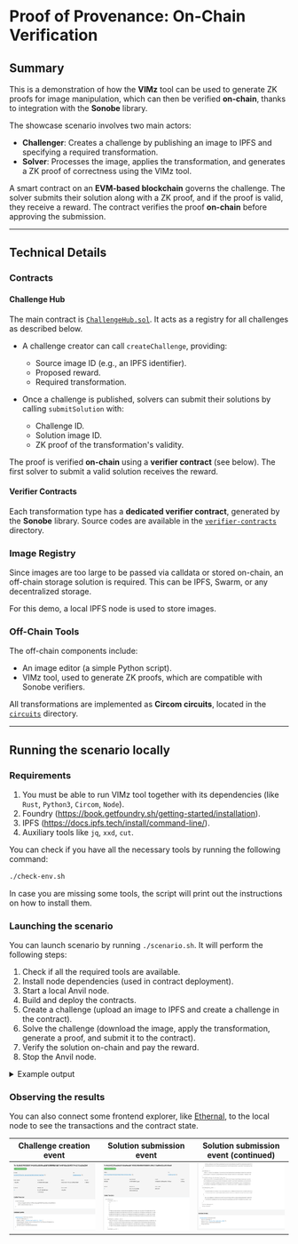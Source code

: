 # Proof of Provenance: On-Chain Verification

## Summary

This is a demonstration of how the **VIMz** tool can be used to generate ZK proofs for image manipulation, which can then be verified **on-chain**, thanks to integration with the **Sonobe** library.

The showcase scenario involves two main actors:
- **Challenger**: Creates a challenge by publishing an image to IPFS and specifying a required transformation.
- **Solver**: Processes the image, applies the transformation, and generates a ZK proof of correctness using the VIMz tool.

A smart contract on an **EVM-based blockchain** governs the challenge. The solver submits their solution along with a ZK proof, and if the proof is valid, they receive a reward. The contract verifies the proof **on-chain** before approving the submission.

---

## Technical Details

### Contracts

#### Challenge Hub

The main contract is [`ChallengeHub.sol`](ChallengeHub.sol).
It acts as a registry for all challenges as described below.

- A challenge creator can call `createChallenge`, providing:
    - Source image ID (e.g., an IPFS identifier).
    - Proposed reward.
    - Required transformation.

- Once a challenge is published, solvers can submit their solutions by calling `submitSolution` with:
    - Challenge ID.
    - Solution image ID.
    - ZK proof of the transformation's validity.

The proof is verified **on-chain** using a **verifier contract** (see below).
The first solver to submit a valid solution receives the reward.

#### Verifier Contracts

Each transformation type has a **dedicated verifier contract**, generated by the **Sonobe** library.
Source codes are available in the [`verifier-contracts`](verifier-contracts/) directory.

### Image Registry

Since images are too large to be passed via calldata or stored on-chain, an off-chain storage solution is required.
This can be IPFS, Swarm, or any decentralized storage.

For this demo, a local IPFS node is used to store images.

### Off-Chain Tools

The off-chain components include:
- An image editor (a simple Python script).
- VIMz tool, used to generate ZK proofs, which are compatible with Sonobe verifiers.

All transformations are implemented as **Circom circuits**, located in the [`circuits`](../circuits/sonobe) directory.

---

## Running the scenario locally

### Requirements

1. You must be able to run VIMz tool together with its dependencies (like `Rust`, `Python3`, `Circom`, `Node`).
2. Foundry (https://book.getfoundry.sh/getting-started/installation).
3. IPFS (https://docs.ipfs.tech/install/command-line/).
4. Auxiliary tools like `jq`, `xxd`, `cut`.

You can check if you have all the necessary tools by running the following command:

```bash
./check-env.sh
```

In case you are missing some tools, the script will print out the instructions on how to install them.

### Launching the scenario

You can launch scenario by running `./scenario.sh`.
It will perform the following steps:
1. Check if all the required tools are available.
2. Install node dependencies (used in contract deployment).
3. Start a local Anvil node.
4. Build and deploy the contracts.
5. Create a challenge (upload an image to IPFS and create a challenge in the contract).
6. Solve the challenge (download the image, apply the transformation, generate a proof, and submit it to the contract).
7. Verify the solution on-chain and pay the reward.
8. Stop the Anvil node.

<details>
<summary>Example output</summary>

```
✅ Checking requirements and installing dependencies
✅ Anvil node started
✅ Contracts deployed
🚀 Creating challenge
  ✅ Challenge uploaded to IPFS with ID: QmRycz7eP5uzA2gjcjgGfFGE1Rou5p9jLamdfzgNR2k2ve
  ✅ Challenge created
🚀 Solving challenge
  ✅ Found challenge ID: QmRycz7eP5uzA2gjcjgGfFGE1Rou5p9jLamdfzgNR2k2ve
  ✅ Challenge fetched from IPFS
  ✅ Image processed
  ✅ Solution uploaded to IPFS with ID: QmfW3ALNaPqG1gZ3jmAgAMEbe1uVKvGkTDpUv6tMYiuVyV

 ________________________________________________________
                                                         
 ██     ██  ██  ███    ███  ████████   Verifiable  Image
 ██     ██  ██  ████  ████      ███    Manipulation from
  ██   ██   ██  ██ ████ ██     ██      Folded   zkSNARKs
   ██ ██    ██  ██  ██  ██   ███                         
    ███     ██  ██      ██  ████████████ v1.4.0 ████████
 ________________________________________________________
| Selected Backend: Sonobe
| Input file: "../on-chain-verification-showcase/blur.json"
| Output file: Some("../calldata/proof")
| Selected function: Blur
| Circuit file: "../circuits/sonobe/blur_step.r1cs"
| Witness generator: "../circuits/sonobe/blur_step_js/blur_step.wasm"
| Image resolution: HD
| Demo mode: true
 ‾‾‾‾‾‾‾‾‾‾‾‾‾‾‾‾‾‾‾‾‾‾‾‾‾‾‾‾‾‾‾‾‾‾‾‾‾‾‾‾‾‾‾‾‾‾‾‾‾‾‾‾‾‾‾‾
 INFO Prepare input: 126ms
 INFO Prepare folding:Create circuit: 119ms
 INFO Prepare folding:Preprocess Nova: 2.66s
 INFO Prepare folding:Init Nova: 1.60s
 INFO Prepare folding: 4.38s
 INFO Fold input{steps=10}:Fold step{completed=0}: 1.86s
 INFO Fold input{steps=10}:Fold step{completed=1}: 1.62s
 INFO Fold input{steps=10}:Fold step{completed=2}: 1.97s
 INFO Fold input{steps=10}:Fold step{completed=3}: 1.99s
 INFO Fold input{steps=10}:Fold step{completed=4}: 1.99s
 INFO Fold input{steps=10}:Fold step{completed=5}: 1.99s
 INFO Fold input{steps=10}:Fold step{completed=6}: 1.95s
 INFO Fold input{steps=10}:Fold step{completed=7}: 1.98s
 INFO Fold input{steps=10}:Fold step{completed=8}: 1.99s
 INFO Fold input{steps=10}:Fold step{completed=9}: 1.99s
 INFO Fold input{steps=10}: 19.3s
 INFO Verify folded proof: 84.5ms
 INFO Prepare decider: 19.4s
 INFO Generate decider proof: 19.7s

  ✅ Proof computed
  ✅ Solution submitted
✅ Scenario successfully run
✅ Stopped running anvil node

```
</details>

### Observing the results

You can also connect some frontend explorer, like [Ethernal](https://tryethernal.com/), to the local node to see the transactions and the contract state.

Challenge creation event |  Solution submission event | Solution submission event (continued)
:-------------------------:|:-------------------------:|:-------------------------:
![create-challenge-event.png](screenshots/create-challenge-event.png)  |  ![submit-solution-1.png](screenshots/submit-solution-1.png) |![submit-solution-2.png](screenshots/submit-solution-2.png)
